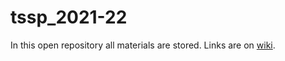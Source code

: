 # tssp_2021-22

In this open repository all materials are stored. 
Links are on [wiki](http://wiki.cs.hse.ru/Time_Series_and_Stochastic_Processes_ada_21_22).
